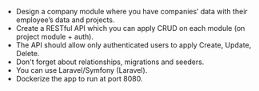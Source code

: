 - Design a company module where you have companies’ data with their employee’s data and projects.
- Create a RESTful API which you can apply CRUD on each module (on project module + auth).
- The API should allow only authenticated users to apply Create, Update, Delete.
- Don't forget about relationships, migrations and seeders.
- You can use Laravel/Symfony (Laravel).
- Dockerize the app to run at port 8080.
